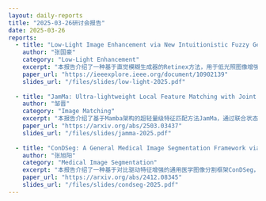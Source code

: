 ```yaml
---
layout: daily-reports
title: "2025-03-26研讨会报告"
date: 2025-03-26
reports:
  - title: "Low-Light Image Enhancement via New Intuitionistic Fuzzy Generator-Based Retinex Approach"
    author: "张国豪"
    category: "Low-Light Enhancement"
    excerpt: "本报告介绍了一种基于直觉模糊生成器的Retinex方法，用于低光照图像增强，能更好地处理噪声和保留细节。"
    paper_url: "https://ieeexplore.ieee.org/document/10902139"
    slides_url: "/files/slides/low-light-2025.pdf"
  
  - title: "JamMa: Ultra-lightweight Local Feature Matching with Joint Mamba"
    author: "邹晋"
    category: "Image Matching"
    excerpt: "本报告介绍了基于Mamba架构的超轻量级特征匹配方法JamMa，通过联合状态空间模型实现了高效的局部特征匹配。"
    paper_url: "https://arxiv.org/abs/2503.03437"
    slides_url: "/files/slides/jamma-2025.pdf"
    
  - title: "ConDSeg: A General Medical Image Segmentation Framework via Contrast-Driven Feature Enhancement"
    author: "张旭阳"
    category: "Medical Image Segmentation"
    excerpt: "本报告介绍了一种基于对比驱动特征增强的通用医学图像分割框架ConDSeg，该方法在多种医学影像模态和分割任务上取得了显著效果。"
    paper_url: "https://arxiv.org/abs/2412.08345"
    slides_url: "/files/slides/condseg-2025.pdf"
---
```

